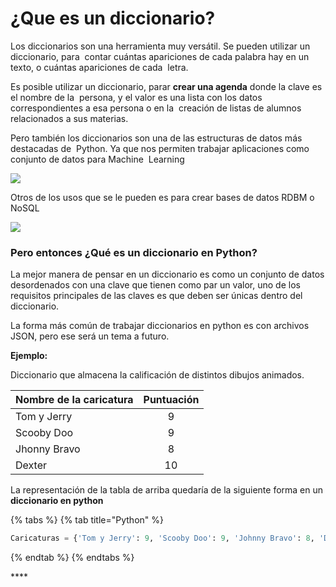 # ¿Que es un diccionario?

Los‌ ‌diccionarios‌ ‌son‌ ‌una‌ ‌herramienta‌ ‌muy‌ ‌versátil.‌ ‌Se‌ ‌pueden‌ ‌utilizar‌ ‌un‌ ‌diccionario,‌ ‌para‌ ‌ contar‌ ‌cuántas‌ ‌apariciones‌ ‌de‌ ‌cada‌ ‌palabra‌ ‌hay‌ ‌en‌ ‌un‌ ‌texto,‌ ‌o‌ ‌cuántas‌ ‌apariciones‌ ‌de‌ ‌cada‌ ‌ letra.‌ ‌ ‌ 

Es‌ ‌posible‌ ‌utilizar‌ ‌un‌ ‌diccionario,‌ ‌parar‌ ‌**crear‌ ‌una‌ ‌agenda‌** ‌donde‌ ‌la‌ ‌clave‌ ‌es‌ ‌el‌ ‌nombre‌ ‌de‌ ‌la‌ ‌ persona,‌ ‌y‌ ‌el‌ ‌valor‌ ‌es‌ ‌una‌ ‌lista‌ ‌con‌ ‌los‌ ‌datos‌ ‌correspondientes‌ ‌a‌ ‌esa‌ ‌persona‌ ‌o‌ ‌en‌ ‌la‌ ‌ creación‌ ‌de‌ ‌listas‌ ‌de‌ ‌alumnos‌ ‌relacionados‌ ‌a‌ ‌sus‌ ‌materias.‌ ‌ ‌

Pero‌ ‌también‌ ‌los‌ ‌diccionarios‌ ‌son‌ ‌una‌ ‌de‌ ‌las‌ ‌estructuras‌ ‌de‌ ‌datos‌ ‌más‌ ‌destacadas‌ ‌de‌ ‌ Python.‌ ‌Ya‌ ‌que‌ ‌nos‌ ‌permiten‌ ‌trabajar‌ ‌aplicaciones‌ ‌como‌ ‌conjunto‌ ‌de‌ ‌datos‌ ‌para‌ ‌Machine‌ ‌ Learning‌

![](https://lh5.googleusercontent.com/uqYIdQ5YF_Fal33aYj2R2A0hfz-8CRjHt8cMVSAfZqd00_nANhb-wUmP92EZ_qkcKSBmFeDjZOYU_LDrikzitBD9P4_D3Z6o29ZVNNuRwG8t5ZJ0_K1WMXM-JNyeKVHADhXbzxhl)

Otros de los usos que se le pueden es para  crear bases de datos RDBM o NoSQL

![](https://lh6.googleusercontent.com/V2ISdXmGwUwFDZshNOKkT3lh9PLu1a_UoutBkkXglenx-HZmHW-XgGgSBdY2LTk-QKe449PfFgJfIwEkkCS3340aQqHQhT-yWljo4gLtPlpF-k5MRRJr-HSNEjatLoIHPJZ1347P)

### **Pero entonces ¿Qué es un diccionario en Python?**

La mejor manera de pensar en un diccionario es como un conjunto de datos desordenados con una clave que tienen como par un valor, uno de los requisitos principales de las claves es que deben ser únicas dentro del diccionario. 

La forma más común de trabajar diccionarios en python es con archivos JSON, pero ese será un tema a futuro.

**Ejemplo:** 

Diccionario que almacena la calificación de distintos dibujos animados.

| **Nombre de la caricatura** | **Puntuación** |
| :--- | :---: |
| Tom y Jerry | 9 |
| Scooby Doo | 9 |
| Jhonny Bravo | 8 |
| Dexter | 10 |

La representación de la tabla de arriba quedaría de la siguiente forma en un **diccionario en python** 

{% tabs %}
{% tab title="Python" %}
```python
Caricaturas = {'Tom y Jerry': 9, 'Scooby Doo': 9, 'Johnny Bravo': 8, 'Dexter': 10}
```
{% endtab %}
{% endtabs %}

\*\*\*\*

